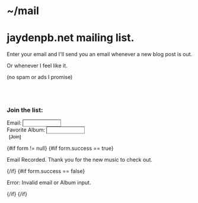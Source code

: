 <script>
	export let form
	let resultTag
	let resultText = ''
	
	const displayResult = (msg) => {
		resultTag.classList.remove('hide')
		resultText = msg
	}
	console.log(form)

	
	
</script>
# ~/mail
# jaydenpb.net mailing list.

Enter your email and I'll send you an email whenever a new blog post is out.

Or whenever I feel like it.

(no spam or ads I promise)

<br>
<br>

### Join the list:

<!--
<form on:submit|preventDefault={handleSubmit} method="POST">
-->
<div class="formDiv">
<form method="POST">
<label for="email" >Email:</label>
<input name="email" type="text" id="email" size="10">
<br>
<label for="favSong">Favorite Album:</label>
<input name="favSong" type="text" id="favSong" size="10">
<br>
<button type='submit'>[Join]</button>
</form>
{#if form != null}
	{#if form.success == true}
		<p>Email Recorded. Thank you for the new music to check out.</p>
	{/if}
	{#if form.success == false}
		<p>Error: Invalid email or Album input.</p>
	{/if}
{/if}

</div>
<div class="padded"></div>
<style>
	.hide{
		visibility: hidden;
	}
	input[type=text]{
		border-width: 1px;
		color: var(--color);
	}
	button{
		background: none;
		border: none;
	}
	button:hover{
		cursor: pointer;
	}
	.padded{
		margin-bottom: 10vh;
	}
</style>
